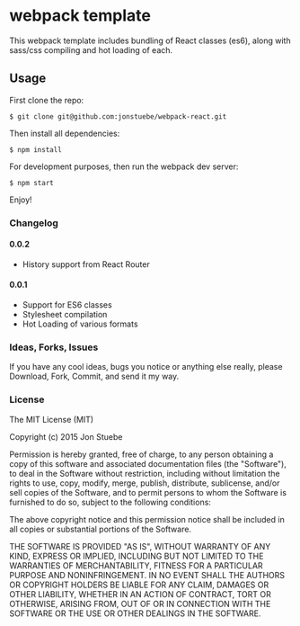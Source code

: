 # webpack template
This webpack template includes bundling of React classes (es6), along with sass/css compiling and hot loading of each.

## Usage
First clone the repo:

    $ git clone git@github.com:jonstuebe/webpack-react.git
    
Then install all dependencies:

    $ npm install

For development purposes, then run the webpack dev server:

    $ npm start
    
Enjoy!

### Changelog

#### 0.0.2
- History support from React Router

#### 0.0.1
- Support for ES6 classes
- Stylesheet compilation
- Hot Loading of various formats

### Ideas, Forks, Issues
If you have any cool ideas, bugs you notice or anything else really, please Download, Fork, Commit, and send it my way.

### License
The MIT License (MIT)

Copyright (c) 2015 Jon Stuebe

Permission is hereby granted, free of charge, to any person obtaining a copy of this software and associated documentation files (the "Software"), to deal in the Software without restriction, including without limitation the rights to use, copy, modify, merge, publish, distribute, sublicense, and/or sell copies of the Software, and to permit persons to whom the Software is furnished to do so, subject to the following conditions:

The above copyright notice and this permission notice shall be included in all copies or substantial portions of the Software.

THE SOFTWARE IS PROVIDED "AS IS", WITHOUT WARRANTY OF ANY KIND, EXPRESS OR IMPLIED, INCLUDING BUT NOT LIMITED TO THE WARRANTIES OF MERCHANTABILITY, FITNESS FOR A PARTICULAR PURPOSE AND NONINFRINGEMENT. IN NO EVENT SHALL THE AUTHORS OR COPYRIGHT HOLDERS BE LIABLE FOR ANY CLAIM, DAMAGES OR OTHER LIABILITY, WHETHER IN AN ACTION OF CONTRACT, TORT OR OTHERWISE, ARISING FROM, OUT OF OR IN CONNECTION WITH THE SOFTWARE OR THE USE OR OTHER DEALINGS IN THE SOFTWARE.